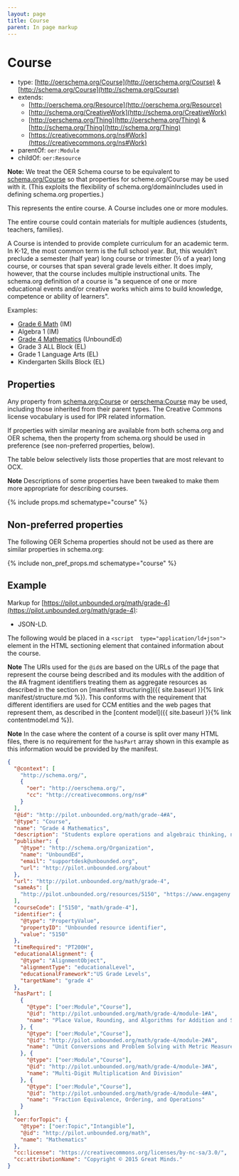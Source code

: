 ```yaml
---
layout: page
title: Course
parent: In page markup
---
```


# Course

- type: [http://oerschema.org/Course](http://oerschema.org/Course) & [http://schema.org/Course](http://schema.org/Course)
- extends:
    - [http://oerschema.org/Resource](http://oerschema.org/Resource)
    - [http://schema.org/CreativeWork](http://schema.org/CreativeWork)
    - [http://oerschema.org/Thing](http://oerschema.org/Thing)  &  [http://schema.org/Thing](http://schema.org/Thing)
    - [https://creativecommons.org/ns#Work](https://creativecommons.org/ns#Work)
- parentOf: `oer:Module`
- childOf: `oer:Resource`

**Note:**
    We treat the OER Schema course to be equivalent to [schema.org/Course](https://schema.org/Course) so that properties for scheme.org/Course may be used with it. (This exploits the flexibility of schema.org/domainIncludes used in defining schema.org properties.)

This represents the entire course. A Course includes one or more modules.

The entire course could contain materials for multiple audiences (students, teachers, families).

A Course is intended to provide complete curriculum for an academic term. In K-12, the most common term is the full school year. But, this wouldn’t preclude a semester (half year) long course or trimester (⅓ of a year) long course, or courses that span several grade levels either. It does imply, however, that the course includes multiple instructional units. The schema.org definition of a course is "a sequence of one or more educational events and/or creative works which aims to build knowledge, competence or ability of learners".

Examples:

- [Grade 6 Math](https://im.openupresources.org/6/teachers/index.html) (IM)
- Algebra 1 (IM)
- [Grade 4 Mathematics](https://www.pilot.unbounded.org/explore_curriculum?subjects=math&p=/math/grade-4&e=1) (UnboundEd)
- Grade 3 ALL Block (EL)
- Grade 1 Language Arts (EL)
- Kindergarten Skills Block (EL)


## Properties
Any property from [schema.org:Course](https://schema.org/Course) or [oerschema:Course](http://oerschema.org/Course/) may be used, including those inherited from their parent types. The Creative Commons license vocabulary is used for IPR related information.

If properties with similar meaning are available from both schema.org and OER schema, then the property from schema.org should be used in preference (see non-preferred properties, below).

The table below selectively lists those properties that are most relevant to OCX.

**Note**
    Descriptions of some properties have been tweaked to make them more appropriate for describing courses.

{% include props.md schematype="course" %}

## Non-preferred properties
The following OER Schema properties should not be used as there are similar properties in schema.org:

{% include non_pref_props.md schematype="course" %}

## Example

Markup for [https://pilot.unbounded.org/math/grade-4](https://pilot.unbounded.org/math/grade-4):

- JSON-LD.

The following would be placed in a `<script  type="application/ld+json">` element in the HTML sectioning element that contained information about the course.

**Note**
    The URIs used for the `@id`s are based on the URLs of the page that represent the course being described and its modules with the addition of the #A fragment identifiers treating them as aggregate resources as described in the section on [manifest structuring]({{ site.baseurl }}{% link manifest/structure.md %}). This conforms with the requirement that different identifiers are used for CCM entities and the web pages that represent them, as described in the [content model]({{ site.baseurl }}{% link contentmodel.md %}).

**Note**
    In the case where the content of a course is split over many HTML files, there is no requirement for the `hasPart` array shown in this example as this information would be provided by the manifest.

```json
{
  "@context": [
    "http://schema.org/",
    {
      "oer": "http://oerschema.org/",
      "cc": "http://creativecommons.org/ns#"
    }
  ],
  "@id": "http://pilot.unbounded.org/math/grade-4#A",
  "@type": "Course",
  "name": "Grade 4 Mathematics",
  "description": "Students explore operations and algebraic thinking, number and operations in base ten and fractions.",
  "publisher": {
    "@type": "http://schema.org/Organization",
    "name": "UnboundEd",
    "email": "supportdesk@unbounded.org",
    "url": "http://pilot.unbounded.org/about"
  },
  "url": "http://pilot.unbounded.org/math/grade-4",
  "sameAs": [
    "http://pilot.unbounded.org/resources/5150", "https://www.engageny.org/resource/grade-4-mathematics"
  ],
  "courseCode": ["5150", "math/grade-4"],
  "identifier": {
    "@type": "PropertyValue",
    "propertyID": "Unbounded resource identifier",
    "value": "5150"
  },
  "timeRequired": "PT200H",
  "educationalAlignment": {
    "@type": "AlignmentObject",
    "alignmentType": "educationalLevel",
    "educationalFramework":"US Grade Levels",
    "targetName": "grade 4"
  },
  "hasPart": [
    {
      "@type": ["oer:Module","Course"],
      "@id": "http://pilot.unbounded.org/math/grade-4/module-1#A",
      "name": "Place Value, Rounding, and Algorithms for Addition and Subtraction"
    }, {
      "@type": ["oer:Module","Course"],
      "@id": "http://pilot.unbounded.org/math/grade-4/module-2#A",
      "name": "Unit Conversions and Problem Solving with Metric Measurement"
    }, {
      "@type": ["oer:Module","Course"],
      "@id": "http://pilot.unbounded.org/math/grade-4/module-3#A",
      "name": "Multi-Digit Multiplication And Division"
    }, {
      "@type": ["oer:Module","Course"],
      "@id": "http://pilot.unbounded.org/math/grade-4/module-4#A",
      "name": "Fraction Equivalence, Ordering, and Operations"
    }
  ],
  "oer:forTopic": {
    "@type": ["oer:Topic","Intangible"],
    "@id": "http://pilot.unbounded.org/math",
    "name": "Mathematics"
  },
  "cc:license": "https://creativecommons.org/licenses/by-nc-sa/3.0/",
  "cc:attributionName": "Copyright © 2015 Great Minds."
}
```
